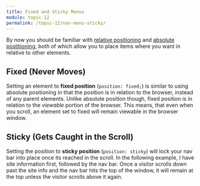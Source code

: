 ```yaml
---
title: Fixed and Sticky Menus
module: topic-12
permalink: /topic-12/nav-menu-sticky/
---
```


<div class="divider-heading"></div>

By now you should be familiar with <a href="../../topic-11/position-relative/" target="_new">relative positioning</a> and <a href="../../topic-11/position-absolute/" target="_new">absolute postitioning</a>, both of which allow you to place items where you want in relative to other elements.


<div class="divider-pg"></div>


## Fixed (Never Moves)
Setting an element to **fixed position** (`position: fixed;`) is similar to using absolute positioning in that the position is in relation to the browser, instead of any parent elements. Unlike absolute position though, fixed position is in relation to the _viewable_ portion of the browser. This means, that even when you scroll, an element set to fixed will remain viewable in the browser window.

<div class="codepen-embed">
  <p data-height="600" data-theme-id="30567" data-slug-hash="qBNYWae" data-default-tab="result" data-user="retrog4m3r" data-embed-version="2" data-pen-title="Dropdown Menu with Fixed Header" class="codepen"></p>
</div>


<div class="divider-pg"></div>


## Sticky (Gets Caught in the Scroll)
Setting the position to **sticky position** (`position: sticky`) will lock your nav bar into place once its reached in the scroll. In the following example, I have site information first, followed by the nav bar. Once a visitor scrolls down past the site info and the nav bar hits the top of the window, it will remain at the top unless the visitor scrolls above it again.

<div class="codepen-embed">
  <p data-height="600" data-theme-id="30567" data-slug-hash="XWKPwYz" data-default-tab="result" data-user="retrog4m3r" data-embed-version="2" data-pen-title="Dropdown Menu with Sticky Header" class="codepen"></p>
</div>